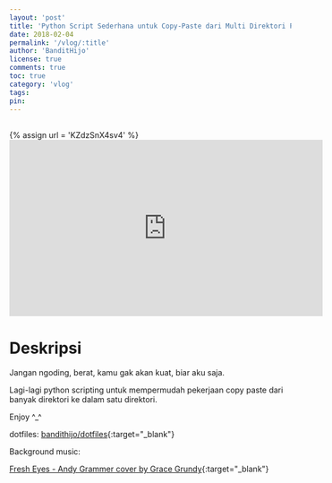 ```yaml
---
layout: 'post'
title: 'Python Script Sederhana untuk Copy-Paste dari Multi Direktori Pt. 1'
date: 2018-02-04
permalink: '/vlog/:title'
author: 'BanditHijo'
license: true
comments: true
toc: true
category: 'vlog'
tags:
pin:
---
```


<div style="margin-top:30px;"></div>
<!-- EMBED CONTAINER: YOUTUBE -->
{% assign url = 'KZdzSnX4sv4' %}
<div class='embed-container'>
<iframe width="560" height="315" src="https://www.youtube.com/embed/{{ url }}" frameborder="0" allow="accelerometer; autoplay; encrypted-media; gyroscope; picture-in-picture" allowfullscreen></iframe>
</div>

# Deskripsi

Jangan ngoding, berat, kamu gak akan kuat, biar aku saja.

Lagi-lagi python scripting untuk mempermudah pekerjaan copy paste dari banyak direktori ke dalam satu direktori.

Enjoy ^_^

dotfiles: [bandithijo/dotfiles](https://github.com/bandithijo/dotfiles){:target="_blank"}

Background music:

[Fresh Eyes - Andy Grammer cover by Grace Grundy](https://youtu.be/vnO1T9zVnMg){:target="_blank"}
